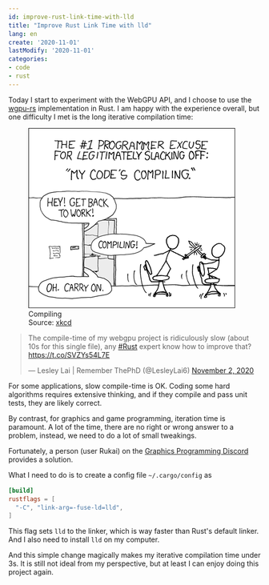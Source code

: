 ```yaml
---
id: improve-rust-link-time-with-lld
title: "Improve Rust Link Time with lld"
lang: en
create: '2020-11-01'
lastModify: '2020-11-01'
categories:
- code
- rust
---
```


Today I start to experiment with the WebGPU API, and I choose to use the [wgpu-rs](https://github.com/gfx-rs/wgpu-rs) implementation in Rust.
I am happy with the experience overall, but one difficulty I met is the long iterative compilation time:

<div class="right-image-container">
<figure>
  <img src="compiling.png" alt="Code is compiling meme" />
  <figcaption>
    Compiling<br/>
    Source: <a href="https://xkcd.com/303/">xkcd</a>
  </figcaption>
</figure>
</div>

<blockquote class="twitter-tweet"><p lang="en" dir="ltr">The compile-time of my webgpu project is ridiculously slow (about 10s for this single file), any <a href="https://twitter.com/hashtag/Rust?src=hash&amp;ref_src=twsrc%5Etfw">#Rust</a> expert know how to improve that? <a href="https://t.co/SVZYs54L7E">https://t.co/SVZYs54L7E</a></p>&mdash; Lesley Lai | Remember ThePhD (@LesleyLai6) <a href="https://twitter.com/LesleyLai6/status/1323064619741573121?ref_src=twsrc%5Etfw">November 2, 2020</a></blockquote>

For some applications, slow compile-time is OK.
Coding some hard algorithms requires extensive thinking,
and if they compile and pass unit tests,
they are likely correct.

By contrast, for graphics and game programming, iteration time is paramount.
A lot of the time, there are no right or wrong answer to a problem,
instead, we need to do a lot of small tweakings.

Fortunately, a person (user Rukai) on the [Graphics Programming Discord](https://discord.gg/6mgNGk7) provides a solution.

What I need to do is to create a config file `~/.cargo/config` as

```toml
[build]
rustflags = [
  "-C", "link-arg=-fuse-ld=lld",
]
```

This flag sets `lld` to the linker, which is way faster than Rust's default linker.
And I also need to install `lld` on my computer.

And this simple change magically makes my iterative compilation time under 3s.
It is still not ideal from my perspective, but at least I can enjoy doing this project again.

